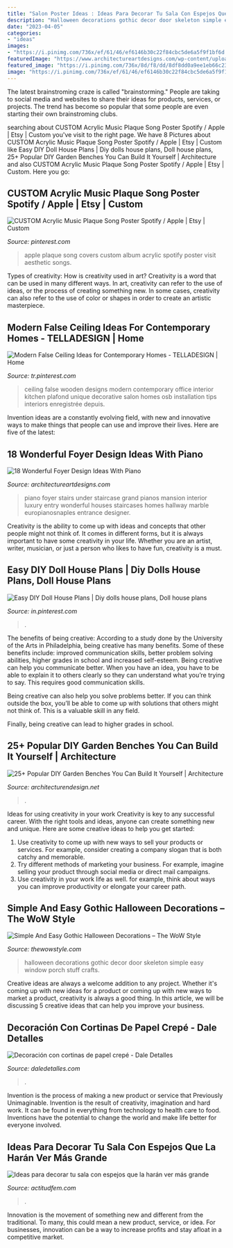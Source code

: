 ```yaml
---
title: "Salon Poster Ideas : Ideas Para Decorar Tu Sala Con Espejos Que La Harán Ver Más Grande"
description: "Halloween decorations gothic decor door skeleton simple easy window porch stuff crafts"
date: "2023-04-05"
categories:
- "ideas"
images:
- "https://i.pinimg.com/736x/ef/61/46/ef6146b30c22f84cbc5de6a5f9f1bf6d.jpg"
featuredImage: "https://www.architectureartdesigns.com/wp-content/uploads/2016/05/1-60-630x954.jpg"
featured_image: "https://i.pinimg.com/736x/8d/f8/dd/8df8dd0a9ee1eb66c231998dfd32bd9d.jpg"
image: "https://i.pinimg.com/736x/ef/61/46/ef6146b30c22f84cbc5de6a5f9f1bf6d.jpg"
---
```



The latest brainstroming craze is called "brainstorming." People are taking to social media and websites to share their ideas for products, services, or projects. The trend has become so popular that some people are even starting their own brainstroming clubs.

	

		
searching about CUSTOM Acrylic Music Plaque Song Poster Spotify / Apple | Etsy | Custom you've visit to the right page. We have 8 Pictures about CUSTOM Acrylic Music Plaque Song Poster Spotify / Apple | Etsy | Custom like Easy DIY Doll House Plans | Diy dolls house plans, Doll house plans, 25+ Popular DIY Garden Benches You Can Build It Yourself | Architecture and also CUSTOM Acrylic Music Plaque Song Poster Spotify / Apple | Etsy | Custom. Here you go:
		
    
## CUSTOM Acrylic Music Plaque Song Poster Spotify / Apple | Etsy | Custom

<img loading=lazy src="https://i.pinimg.com/736x/8d/f8/dd/8df8dd0a9ee1eb66c231998dfd32bd9d.jpg" onerror="this.onerror=null;this.src='https://tse1.mm.bing.net/th?id=OIP.mpQ5cq8bD8nauIMO7F_f5gHaLH&amp;pid=15.1';" alt="CUSTOM Acrylic Music Plaque Song Poster Spotify / Apple | Etsy | Custom">

_Source: pinterest.com_

>apple plaque song covers custom album acrylic spotify poster visit aesthetic songs. 

	

Types of creativity: How is creativity used in art?
Creativity is a word that can be used in many different ways. In art, creativity can refer to the use of ideas, or the process of creating something new. In some cases, creativity can also refer to the use of color or shapes in order to create an artistic masterpiece.

    
## Modern False Ceiling Ideas For Contemporary Homes - TELLADESIGN | Home

<img loading=lazy src="https://i.pinimg.com/736x/08/2a/4d/082a4dfb877ab7cbc8ab322460500be0.jpg" onerror="this.onerror=null;this.src='https://tse3.mm.bing.net/th?id=OIP.CCpN-4d6t8vIqzIkYFAL4AHaJ4&amp;pid=15.1';" alt="Modern False Ceiling Ideas for Contemporary Homes - TELLADESIGN | Home">

_Source: tr.pinterest.com_

>ceiling false wooden designs modern contemporary office interior kitchen plafond unique decorative salon homes osb installation tips interiors enregistrée depuis. 

	

Invention ideas are a constantly evolving field, with new and innovative ways to make things that people can use and improve their lives. Here are five of the latest:

    
## 18 Wonderful Foyer Design Ideas With Piano

<img loading=lazy src="https://www.architectureartdesigns.com/wp-content/uploads/2016/05/1-60-630x954.jpg" onerror="this.onerror=null;this.src='https://tse3.mm.bing.net/th?id=OIP.Y5c--GXtp0B1-uxdARAuHAHaLN&amp;pid=15.1';" alt="18 Wonderful Foyer Design Ideas With Piano">

_Source: architectureartdesigns.com_

>piano foyer stairs under staircase grand pianos mansion interior luxury entry wonderful houses staircases homes hallway marble europianosnaples entrance designer. 

	

Creativity is the ability to come up with ideas and concepts that other people might not think of. It comes in different forms, but it is always important to have some creativity in your life. Whether you are an artist, writer, musician, or just a person who likes to have fun, creativity is a must.

    
## Easy DIY Doll House Plans | Diy Dolls House Plans, Doll House Plans

<img loading=lazy src="https://i.pinimg.com/736x/ef/61/46/ef6146b30c22f84cbc5de6a5f9f1bf6d.jpg" onerror="this.onerror=null;this.src='https://tse3.mm.bing.net/th?id=OIP.8NjyWdahBSnQhSxoATusrgAAAA&amp;pid=15.1';" alt="Easy DIY Doll House Plans | Diy dolls house plans, Doll house plans">

_Source: in.pinterest.com_

>. 

	

The benefits of being creative:
According to a study done by the University of the Arts in Philadelphia, being creative has many benefits. Some of these benefits include: improved communication skills, better problem solving abilities, higher grades in school and increased self-esteem.
Being creative can help you communicate better. When you have an idea, you have to be able to explain it to others clearly so they can understand what you’re trying to say. This requires good communication skills.

Being creative can also help you solve problems better. If you can think outside the box, you’ll be able to come up with solutions that others might not think of. This is a valuable skill in any field.

Finally, being creative can lead to higher grades in school.

    
## 25+ Popular DIY Garden Benches You Can Build It Yourself | Architecture

<img loading=lazy src="https://cdn.architecturendesign.net/wp-content/uploads/2014/10/DIY-Benches-for-Garden-12.jpg" onerror="this.onerror=null;this.src='https://tse2.mm.bing.net/th?id=OIP.5whAtjZPfb65bPR17pWa_wHaJ4&amp;pid=15.1';" alt="25+ Popular DIY Garden Benches You Can Build It Yourself | Architecture">

_Source: architecturendesign.net_

>. 

	

Ideas for using creativity in your work
Creativity is key to any successful career. With the right tools and ideas, anyone can create something new and unique. Here are some creative ideas to help you get started: 
1. Use creativity to come up with new ways to sell your products or services. For example, consider creating a company slogan that is both catchy and memorable. 
2. Try different methods of marketing your business. For example, imagine selling your product through social media or direct mail campaigns. 
3. Use creativity in your work life as well. for example, think about ways you can improve productivity or elongate your career path.

    
## Simple And Easy Gothic Halloween Decorations – The WoW Style

<img loading=lazy src="http://thewowstyle.com/wp-content/uploads/2016/06/Skeleton-Gothic-Halloween-Decorations.jpg" onerror="this.onerror=null;this.src='https://tse1.mm.bing.net/th?id=OIP.ES67yB2yk8lPAxvAXqzr0AHaKl&amp;pid=15.1';" alt="Simple And Easy Gothic Halloween Decorations – The WoW Style">

_Source: thewowstyle.com_

>halloween decorations gothic decor door skeleton simple easy window porch stuff crafts. 

	

Creative ideas are always a welcome addition to any project. Whether it's coming up with new ideas for a product or coming up with new ways to market a product, creativity is always a good thing. In this article, we will be discussing 5 creative ideas that can help you improve your business.

    
## Decoración Con Cortinas De Papel Crepé - Dale Detalles

<img loading=lazy src="https://i0.wp.com/www.daledetalles.com/wp-content/uploads/2016/08/decoracion-con-papel-creppe11.jpg?resize=564%2C754" onerror="this.onerror=null;this.src='https://tse4.mm.bing.net/th?id=OIP.73AYR7cC5FNpTyb599bt2AHaJ5&amp;pid=15.1';" alt="Decoración con cortinas de papel crepé - Dale Detalles">

_Source: daledetalles.com_

>. 

	

Invention is the process of making a new product or service that Previously Unimaginable. Invention is the result of creativity, imagination and hard work. It can be found in everything from technology to health care to food. Inventions have the potential to change the world and make life better for everyone involved.

    
## Ideas Para Decorar Tu Sala Con Espejos Que La Harán Ver Más Grande

<img loading=lazy src="https://cdn2.actitudfem.com/media/files/decorar-sala-con-espejos-para-hacerla-ver-mas-amplia-18.jpg" onerror="this.onerror=null;this.src='https://tse3.mm.bing.net/th?id=OIP.efj5OrX0PfceqMjhX_sFVwHaEK&amp;pid=15.1';" alt="Ideas para decorar tu sala con espejos que la harán ver más grande">

_Source: actitudfem.com_

>. 

	

Innovation is the movement of something new and different from the traditional. To many, this could mean a new product, service, or idea. For businesses, innovation can be a way to increase profits and stay afloat in a competitive market.

